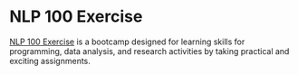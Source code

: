 # NLP 100 Exercise

[NLP 100 Exercise](https://nlp100.github.io) is a bootcamp designed for learning skills for programming,
data analysis, and research activities by taking practical and exciting assignments.

